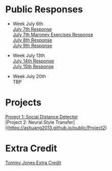 # Public Responses
  * Week July 6th <br/>
  [July 7th Response](https://ashuang2013.github.io/public/July7Response)<br/>
  [July 7th Maroney Exercises Response](https://ashuang2013.github.io/public/July7ExerciseMaroney)<br/>
  [July 8th Response](https://ashuang2013.github.io/public/July8Response)<br/>
  [July 9th Response](https://ashuang2013.github.io/public/July9Response)<br/>
  
  * Week July 13th <br/>
  [July 14th Response](https://ashuang2013.github.io/public/July14Response)<br/>
  [July 15th Response](https://ashuang2013.github.io/public/July15Response)
  
  * Week July 20th <br/>
  TBP

# Projects 
[Project 1: Social Distance Detector](https://ashuang2013.github.io/public/SocialDistanceDetector)<br/>
[Project 2: Neural Style Transfer]((https://ashuang2013.github.io/public/Project2)<br/>

# Extra Credit
[Tommy Jones Extra Credit](https://ashuang2013.github.io/public/TommyJonesAlumniTalks)

